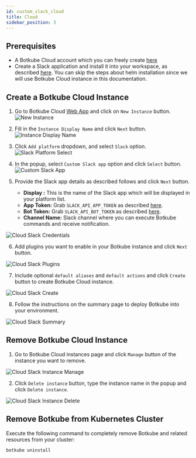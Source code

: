 ```yaml
---
id: custom_slack_cloud
title: Cloud
sidebar_position: 3
---
```


## Prerequisites

- A Botkube Cloud account which you can freely create [here](https://app.botkube.io)
- Create a Slack application and install it into your workspace, as described [here](./self_hosted.md). You can skip the steps about helm installation since we will use Botkube Cloud instance in this documentation.

## Create a Botkube Cloud Instance

1. Go to Botkube Cloud [Web App](https://app.botkube.io/) and click on `New Instance` button.
   ![New Instance](../assets/cloud_slack_new_instance.png "Create new instance")

2. Fill in the `Instance Display Name` and click `Next` button.
   ![Instance Display Name](../assets/cloud_slack_instance_display_name.png "Instance display name")

3. Click `Add platform` dropdown, and select `Slack` option.
   ![Slack Platform Select](../assets/cloud_slack_select_slack.png "Select slack platform")

4. In the popup, select `Custom Slack app` option and click `Select` button.
   ![Custom Slack App](../assets/cloud_slack_custom_slack_app_select.png "Custom slack app")

5. Provide the Slack app details as described follows and click `Next` button.
   - **Display :** This is the name of the Slack app which will be displayed in your platform list.
   - **App Token:** Grab `SLACK_API_APP_TOKEN` as described [here](./self_hosted.md#generate-and-obtain-app-level-token).
   - **Bot Token:** Grab `SLACK_API_BOT_TOKEN` as described [here](./self_hosted.md#obtain-bot-token).
   - **Channel Name:** Slack channel where you can execute Botkube commands and receive notification.

![Cloud Slack Credentials](../assets/cloud_slack_credentials.png "Cloud Slack credentials")

6. Add plugins you want to enable in your Botkube instance and click `Next` button.

![Cloud Slack Plugins](../assets/cloud_slack_add_plugins.png "Cloud Slack plugins")

7. Include optional `default aliases` and `default actions` and click `Create` button to create Botkube Cloud instance.

![Cloud Slack Create](../assets/cloud_slack_create.png "Cloud Slack create")

8. Follow the instructions on the summary page to deploy Botkube into your environment.

![Cloud Slack Summary](../assets/cloud_slack_summary.png "Cloud Slack summary")

## Remove Botkube Cloud Instance

1. Go to Botkube Cloud instances page and click `Manage` button of the instance you want to remove.

![Cloud Slack Instance Manage](../assets/cloud_slack_instance_list_manage.png "Cloud Slack instances manage")

2. Click `Delete instance` button, type the instance name in the popup and click `Delete instance`.

![Cloud Slack Instance Delete](../assets/cloud_slack_instance_delete.png "Cloud Slack instances delete")

## Remove Botkube from Kubernetes Cluster

Execute the following command to completely remove Botkube and related resources from your cluster:

```bash
botkube uninstall
```
